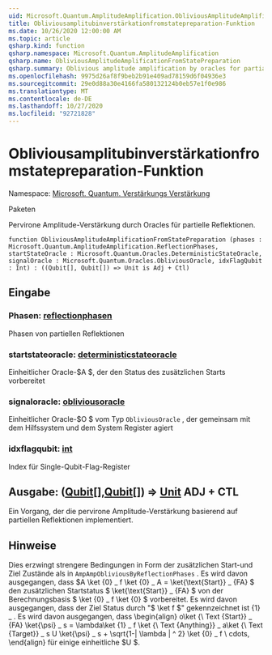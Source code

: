 ```yaml
---
uid: Microsoft.Quantum.AmplitudeAmplification.ObliviousAmplitudeAmplificationFromStatePreparation
title: Obliviousamplitubinverstärkationfromstatepreparation-Funktion
ms.date: 10/26/2020 12:00:00 AM
ms.topic: article
qsharp.kind: function
qsharp.namespace: Microsoft.Quantum.AmplitudeAmplification
qsharp.name: ObliviousAmplitudeAmplificationFromStatePreparation
qsharp.summary: Oblivious amplitude amplification by oracles for partial reflections.
ms.openlocfilehash: 9975d26af8f9beb2b91e409ad78159d6f04936e3
ms.sourcegitcommit: 29e0d88a30e4166fa580132124b0eb57e1f0e986
ms.translationtype: MT
ms.contentlocale: de-DE
ms.lasthandoff: 10/27/2020
ms.locfileid: "92721828"
---
```

# <a name="obliviousamplitudeamplificationfromstatepreparation-function"></a>Obliviousamplitubinverstärkationfromstatepreparation-Funktion

Namespace: [Microsoft. Quantum. Verstärkungs Verstärkung](xref:Microsoft.Quantum.AmplitudeAmplification)

Paketen [](https://nuget.org/packages/)


Pervirone Amplitude-Verstärkung durch Oracles für partielle Reflektionen.

```qsharp
function ObliviousAmplitudeAmplificationFromStatePreparation (phases : Microsoft.Quantum.AmplitudeAmplification.ReflectionPhases, startStateOracle : Microsoft.Quantum.Oracles.DeterministicStateOracle, signalOracle : Microsoft.Quantum.Oracles.ObliviousOracle, idxFlagQubit : Int) : ((Qubit[], Qubit[]) => Unit is Adj + Ctl)
```


## <a name="input"></a>Eingabe

### <a name="phases--reflectionphases"></a>Phasen: [reflectionphasen](xref:Microsoft.Quantum.AmplitudeAmplification.ReflectionPhases)

Phasen von partiellen Reflektionen


### <a name="startstateoracle--deterministicstateoracle"></a>startstateoracle: [deterministicstateoracle](xref:Microsoft.Quantum.Oracles.DeterministicStateOracle)

Einheitlicher Oracle-$A $, der den Status des zusätzlichen Starts vorbereitet


### <a name="signaloracle--obliviousoracle"></a>signaloracle: [obliviousoracle](xref:Microsoft.Quantum.Oracles.ObliviousOracle)

Einheitlicher Oracle-$O $ vom Typ `ObliviousOracle` , der gemeinsam mit dem Hilfssystem und dem System Register agiert


### <a name="idxflagqubit--int"></a>idxflagqubit: [int](xref:microsoft.quantum.lang-ref.int)

Index für Single-Qubit-Flag-Register



## <a name="output--qubitqubit--unit-adj--ctl"></a>Ausgabe: ([Qubit](xref:microsoft.quantum.lang-ref.qubit)[],[Qubit](xref:microsoft.quantum.lang-ref.qubit)[]) => [Unit](xref:microsoft.quantum.lang-ref.unit) ADJ + CTL

Ein Vorgang, der die pervirone Amplitude-Verstärkung basierend auf partiellen Reflektionen implementiert.

## <a name="remarks"></a>Hinweise

Dies erzwingt strengere Bedingungen in Form der zusätzlichen Start-und Ziel Zustände als in `AmpAmpObliviousByReflectionPhases` .
Es wird davon ausgegangen, dass $A \ket {0} \_ f \ket {0} \_ A = \ket{\text{Start}} \_ {FA} $ den zusätzlichen Startstatus $ \ket{\text{Start}} \_ {FA} $ von der Berechnungsbasis $ \ket {0} \_ f \ket {0} $ vorbereitet.
Es wird davon ausgegangen, dass der Ziel Status durch "$ \ket f $" gekennzeichnet ist {1} \_ .
Es wird davon ausgegangen, dass \begin{align} o\ket {\ Text {Start}} \_ {FA} \ket{\psi} \_ s = \lambda\ket {1} \_ f \ket {\ Text {Anything}} \_ a\ket {\ Text {Target}} \_ s U \ket{\psi} \_ s + \sqrt{1-| \lambda | ^ 2} \ket {0} \_ f \ cdots, \end{align} für einige einheitliche $U $.